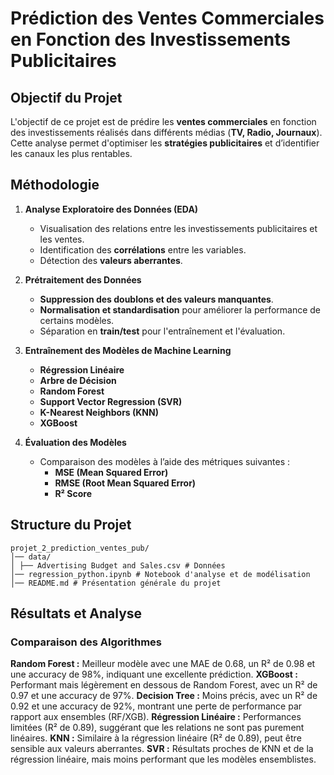 # Prédiction des Ventes Commerciales en Fonction des Investissements Publicitaires

## Objectif du Projet
L'objectif de ce projet est de prédire les **ventes commerciales** en fonction des investissements réalisés dans différents médias (**TV, Radio, Journaux**). Cette analyse permet d'optimiser les **stratégies publicitaires** et d’identifier les canaux les plus rentables.

## Méthodologie

1. **Analyse Exploratoire des Données (EDA)**
   - Visualisation des relations entre les investissements publicitaires et les ventes.
   - Identification des **corrélations** entre les variables.
   - Détection des **valeurs aberrantes**.

2. **Prétraitement des Données**
   - **Suppression des doublons et des valeurs manquantes**.
   - **Normalisation et standardisation** pour améliorer la performance de certains modèles.
   - Séparation en **train/test** pour l'entraînement et l'évaluation.

3. **Entraînement des Modèles de Machine Learning**
   - **Régression Linéaire**  
   - **Arbre de Décision**  
   - **Random Forest**  
   - **Support Vector Regression (SVR)**  
   - **K-Nearest Neighbors (KNN)**  
   - **XGBoost**  

4. **Évaluation des Modèles**
   - Comparaison des modèles à l’aide des métriques suivantes :
     - **MSE (Mean Squared Error)**
     - **RMSE (Root Mean Squared Error)**
     - **R² Score**  

   
## Structure du Projet

```
projet_2_prediction_ventes_pub/
│── data/
│ ├── Advertising Budget and Sales.csv # Données 
│── regression_python.ipynb # Notebook d'analyse et de modélisation
│── README.md # Présentation générale du projet
````

## Résultats et Analyse

### Comparaison des Algorithmes
**Random Forest :** Meilleur modèle avec une MAE de 0.68, un R² de 0.98 et une accuracy de 98%, indiquant une excellente prédiction.
**XGBoost :** Performant mais légèrement en dessous de Random Forest, avec un R² de 0.97 et une accuracy de 97%.
**Decision Tree :** Moins précis, avec un R² de 0.92 et une accuracy de 92%, montrant une perte de performance par rapport aux ensembles (RF/XGB).
**Régression Linéaire :** Performances limitées (R² de 0.89), suggérant que les relations ne sont pas purement linéaires.
**KNN :** Similaire à la régression linéaire (R² de 0.89), peut être sensible aux valeurs aberrantes.
**SVR :** Résultats proches de KNN et de la régression linéaire, mais moins performant que les modèles ensemblistes.




